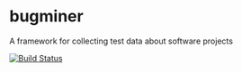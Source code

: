 bugminer
========

A framework for collecting test data about software projects

[![Build Status](https://lismore.informatik.uni-stuttgart.de/buildStatus/icon?job=bugminer)](https://lismore.informatik.uni-stuttgart.de/job/bugminer/)

